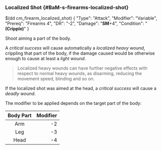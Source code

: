 ### Localized Shot {#BaM-s-firearms-localized-shot}

$(dd cm_firearm_localized_shot)
{ "Type": "Attack",
	"Modifier": "Variable",
	"Prereq": "Firearms 4",
	"DR": "-2",
	"Damage": "__SM__+4",
	"Condition": "__(Cripple)__"
}

Shoot aiming a part of the body.

A _critical success_ will cause automatically
a _localized heavy wound_, crippling that part of the body,
if the damage caused would be otherwise enough to cause at least
a _light wound_.

> Localized heavy wounds can have further negative effects with respect to
normal heavy wounds, as disarming, reducing the movement speed, blinding
and so on.

If the localized shot was aimed at the head, a _critical success_ will cause
a _deadly wound_.

The modifier to be applied depends on the target part of the body:

| Body Part  | Modifier |
|:----------:|---------:|
| Arm        | -2       |
| Leg        | -3       |
| Head       | -4       |
